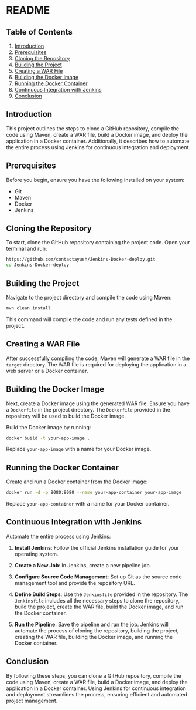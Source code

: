 # README

## Table of Contents

1. [Introduction](#introduction)
2. [Prerequisites](#prerequisites)
3. [Cloning the Repository](#cloning-the-repository)
4. [Building the Project](#building-the-project)
5. [Creating a WAR File](#creating-a-war-file)
6. [Building the Docker Image](#building-the-docker-image)
7. [Running the Docker Container](#running-the-docker-container)
8. [Continuous Integration with Jenkins](#continuous-integration-with-jenkins)
9. [Conclusion](#conclusion)

## Introduction

This project outlines the steps to clone a GitHub repository, compile the code using Maven, create a WAR file, build a Docker image, and deploy the application in a Docker container. Additionally, it describes how to automate the entire process using Jenkins for continuous integration and deployment.

## Prerequisites

Before you begin, ensure you have the following installed on your system:

- Git
- Maven
- Docker
- Jenkins

## Cloning the Repository

To start, clone the GitHub repository containing the project code. Open your terminal and run:

```sh
https://github.com/contactayush/Jenkins-Docker-deploy.git
cd Jenkins-Docker-deploy
```

## Building the Project

Navigate to the project directory and compile the code using Maven:

```sh
mvn clean install
```

This command will compile the code and run any tests defined in the project.

## Creating a WAR File

After successfully compiling the code, Maven will generate a WAR file in the `target` directory. The WAR file is required for deploying the application in a web server or a Docker container.

## Building the Docker Image

Next, create a Docker image using the generated WAR file. Ensure you have a `Dockerfile` in the project directory. The `Dockerfile` provided in the repository will be used to build the Docker image.

Build the Docker image by running:

```sh
docker build -t your-app-image .
```

Replace `your-app-image` with a name for your Docker image.

## Running the Docker Container

Create and run a Docker container from the Docker image:

```sh
docker run -d -p 8080:8080 --name your-app-container your-app-image
```

Replace `your-app-container` with a name for your Docker container.

## Continuous Integration with Jenkins

Automate the entire process using Jenkins:

1. **Install Jenkins**: Follow the official Jenkins installation guide for your operating system.
2. **Create a New Job**: In Jenkins, create a new pipeline job.
3. **Configure Source Code Management**: Set up Git as the source code management tool and provide the repository URL.
4. **Define Build Steps**: Use the `Jenkinsfile` provided in the repository. The `Jenkinsfile` includes all the necessary steps to clone the repository, build the project, create the WAR file, build the Docker image, and run the Docker container.

5. **Run the Pipeline**: Save the pipeline and run the job. Jenkins will automate the process of cloning the repository, building the project, creating the WAR file, building the Docker image, and running the Docker container.

## Conclusion

By following these steps, you can clone a GitHub repository, compile the code using Maven, create a WAR file, build a Docker image, and deploy the application in a Docker container. Using Jenkins for continuous integration and deployment streamlines the process, ensuring efficient and automated project management.

